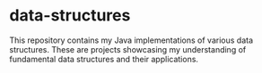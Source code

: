 # data-structures
This repository contains my Java implementations of various data structures. These are projects showcasing my understanding of fundamental data structures and their applications.
